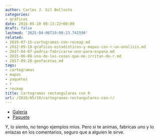 ```yaml
---
author: Carlos J. Gil Bellosta
categories:
- gráficos
date: 2016-05-10 08:13:22+00:00
draft: false
lastmod: '2025-04-06T19:00:23.741598'
related:
- 2019-07-15-cartogramas-con-recmap.md
- 2012-09-10-graficos-estadisticos-y-mapas-con-r-un-analisis.md
- 2017-04-07-podria-fabricarse-uno-para-espana.md
- 2015-06-08-una-de-las-cosas-que-me-irritan-de-r.md
- 2017-09-28-geofacetas.md
tags:
- cartogramas
- mapas
- paquetes
- r
- recmap
title: Cartogramas rectangulares con R
url: /2016/05/10/cartogramas-rectangulares-con-r/
---
```


* [Galería](http://cartodraw.science/recmap/gallery/)
* [Paquete](https://cran.r-project.org/web/packages/recmap/index.html)

Y, lo siento, no tengo ejemplos míos. Pero si te animas, fabricas uno y lo enlazas en los comentarios, seguro que a alguien le sirve.